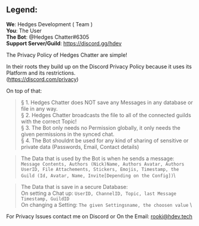 ## Legend:
**We**: Hedges Development ( Team ) \
**You**: The User \
**The Bot**: @Hedges Chatter#6305 \
**Support Server/Guild**: https://discord.gg/hdev 

The Privacy Policy of Hedges Chatter are simple!

In their roots they build up on the Discord Privacy Policy because it uses its Platform and its restrictions. \
(https://discord.com/privacy)

On top of that:
> § 1. Hedges Chatter does NOT save any Messages in any database or file in any way. \
> § 2. Hedges Chatter broadcasts the file to all of the connected guilds with the correct Topic! \
> § 3. The Bot only needs no Permission globally, it only needs the given permissions in the synced chat. \
> § 4. The Bot shouldnt be used for any kind of sharing of sensitive or private data (Passwords, Email, Contact details)

> The Data that is used by the Bot is when he sends a message: \
> `Message Contents, Authors (Nick)Name, Authors Avatar, Authors UserID, File Attachements, Stickers, Emojis, Timestamp, the Guild (Id, Avatar, Name, Invite[Depending on the Config])`\

> The Data that is save in a secure Database: \
> On setting a Chat up: `UserID, ChannelID, Topic, last Message Timestamp, GuildID` \
> On changing a Setting: `The given Settingsname, the choosen value` \

For Privacy Issues contact me on Discord or On the Email: rooki@hdev.tech

